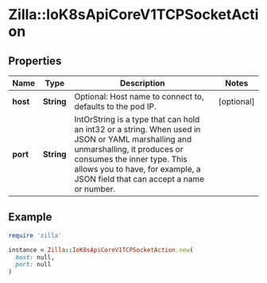 # Zilla::IoK8sApiCoreV1TCPSocketAction

## Properties

| Name | Type | Description | Notes |
| ---- | ---- | ----------- | ----- |
| **host** | **String** | Optional: Host name to connect to, defaults to the pod IP. | [optional] |
| **port** | **String** | IntOrString is a type that can hold an int32 or a string.  When used in JSON or YAML marshalling and unmarshalling, it produces or consumes the inner type.  This allows you to have, for example, a JSON field that can accept a name or number. |  |

## Example

```ruby
require 'zilla'

instance = Zilla::IoK8sApiCoreV1TCPSocketAction.new(
  host: null,
  port: null
)
```

